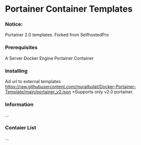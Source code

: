 # Portainer Container Templates

### Notice:
Portainer 2.0 templates.
Forked from SelfhostedPro

### Prerequisites
A Server
Docker Engine
Portainer Container

### Installing
Ad url to external templates
https://raw.githubusercontent.com/muratbulat/Docker-Portainer-Template/main/portainer_v2.json
*Supports only v2.0 portainer.

### Information
...

### Contaier List
...
